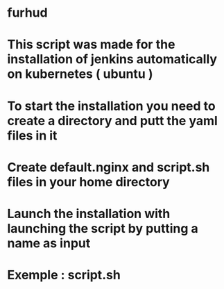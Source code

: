 # furhud
# This script was made for the installation of  jenkins automatically on kubernetes ( ubuntu )
# To start the installation you need to create a directory and putt the yaml files in it 
# Create default.nginx and script.sh files in your home directory
# Launch the installation with launching the script by putting a name as input
# Exemple : script.sh <name>
